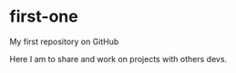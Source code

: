 # first-one
My first repository on GitHub

Here I am to share and work on projects with others devs.
